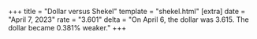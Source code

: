 +++
title = "Dollar versus Shekel"
template = "shekel.html"
[extra]
date = "April  7, 2023"
rate = "3.601"
delta = "On April  6, the dollar was 3.615. The dollar became 0.381% weaker."
+++
